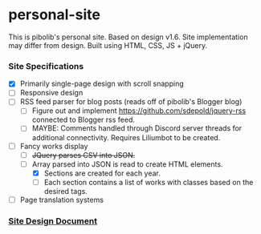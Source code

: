 # personal-site

This is pibolib's personal site. Based on design v1.6. Site implementation may differ from design.
Built using HTML, CSS, JS + jQuery.

### Site Specifications

- [x] Primarily single-page design with scroll snapping
- [ ] Responsive design
- [ ] RSS feed parser for blog posts (reads off of pibolib's Blogger blog)
    - [ ] Figure out and implement https://github.com/sdepold/jquery-rss connected to Blogger rss feed.
    - [ ] MAYBE: Comments handled through Discord server threads for additional connectivity. Requires Liliumbot to be created.
- [ ] Fancy works display
    - [ ] ~~JQuery parses CSV into JSON.~~
    - [ ] Array parsed into JSON is read to create HTML elements.
        - [x] Sections are created for each year.
        - [ ] Each section contains a list of works with classes based on the desired tags.        
- [ ] Page translation systems

### [Site Design Document](https://www.figma.com/file/jHVir8MYgrJfB8123VqQdz/Personal-Site-Design-v1.6?node-id=0%3A1&t=L1pWkhyKKDyjvGvK-1)
